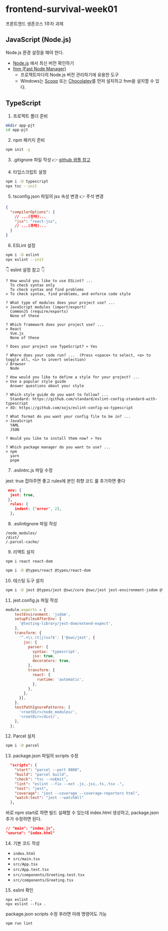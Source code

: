 # frontend-survival-week01

프론트엔드 생존코스 1주차 과제

## JavaScript (Node.js)

Node.js 환경 설정을 해야 한다.

* [Node.js](https://nodejs.org/ko) 에서 최신 버전 확인하기
* [fnm (Fast Node Manager)](https://github.com/Schniz/fnm)
  * 프로젝트마다의 Node.js 버전 관리하기에 유용한 도구
  * Windows는 [Scoop](https://scoop.sh/) 또는 [Chocolatey](https://chocolatey.org/)를 먼저 설치하고 fnm을 설치할 수 있다.

## TypeScript

1. 프로젝트 폴더 준비

``` bash
mkdir app-pjt
cd app-pjt
```

2. npm 패키지 준비

``` bash
npm init -y
```

3. .gitignore 파일 작성 👉 [github 샘플 참고](https://github.com/github/gitignore)

4. 타입스크립트 설정

``` bash
npm i -D typescript
npx tsc --init
```

5. tsconfig.json 파일의 jsx 속성 변경 👉 주석 변경

```json
{
  "compilerOptions": {
    // ...(전략)...
    "jsx": "react-jsx",
    // ...(후략)...
  }
}
```

6. ESLint 설정

``` bash
npm i -D eslint
npx eslint --init
```

👇 eslint 설정 참고 👇

```
? How would you like to use ESLint? ...
  To check syntax only
  To check syntax and find problems
> To check syntax, find problems, and enforce code style

? What type of modules does your project use? ...
> JavaScript modules (import/export)
  CommonJS (require/exports)
  None of these

? Which framework does your project use? ...
> React
  Vue.js
  None of these

? Does your project use TypeScript? » Yes 

? Where does your code run? ...  (Press <space> to select, <a> to toggle all, <i> to invert selection)
√ Browser
  Node

? How would you like to define a style for your project? ...
> Use a popular style guide
  Answer questions about your style

? Which style guide do you want to follow? ...
  Standard: https://github.com/standard/eslint-config-standard-with-typescript
> XO: https://github.com/xojs/eslint-config-xo-typescript

? What format do you want your config file to be in? ...
> JavaScript
  YAML
  JSON

? Would you like to install them now? » Yes

? Which package manager do you want to use? ... 
> npm
  yarn
  pnpm
```

7. .eslintrc.js 파일 수정

jest: true 잡아주면 좋고 rules에 본인 취향 코드 룰 추가하면 좋다

```json
 env: {
  jest: true,
 },
  rules: {
    indent: ['error', 2],
  },
```

8. .eslintignore 파일 작성

```
/node_modules/
/dist/
/.parcel-cache/
```

9. 리액트 설치

```bash
npm i react react-dom

npm i -D @types/react @types/react-dom
```

10. 테스팅 도구 설치

```bash
npm i -D jest @types/jest @swc/core @swc/jest jest-environment-jsdom @testing-library/react @testing-library/jest-dom
```

11. jest.config.js 파일 작성

```js
module.exports = {
    testEnvironment: 'jsdom',
    setupFilesAfterEnv: [
      '@testing-library/jest-dom/extend-expect',
    ],
    transform: {
      '^.+\\.(t|j)sx?$': ['@swc/jest', {
        jsc: {
          parser: {
            syntax: 'typescript',
            jsx: true,
            decorators: true,
          },
          transform: {
            react: {
              runtime: 'automatic',
            },
          },
        },
      }],
    },
    testPathIgnorePatterns: [
      '<rootDir>/node_modules/',
      '<rootDir>/dist/',
    ],
  };
```

12. Parcel 설치

```bash
npm i -D parcel
```

13. package.json 파일의 scripts 수정

```json
  "scripts": {
    "start": "parcel --port 8080",
    "build": "parcel build",
    "check": "tsc --noEmit",
    "lint": "eslint --fix --ext .js,.jsx,.ts,.tsx .",
    "test": "jest",
    "coverage": "jest --coverage --coverage-reporters html",
    "watch:test": "jest --watchAll"
  },
```

바로 npm start로 하면 빌드 실패할 수 있는데 index.html 생성하고, package.json 추가 수정하면 된다.

```json
// "main": "index.js",
"source": "index.html"
```

14. 기본 코드 작성

* `index.html`
* `src/main.tsx`
* `src/App.tsx`
* `src/App.test.tsx`
* `src/components/Greeting.test.tsx`
* `src/components/Greeting.tsx`

15. eslint 확인

```shell
npx eslint .
npx eslint --fix .
```

package.json scripts 수정 후라면 아래 명령어도 가능

```shell
npm run lint
```
